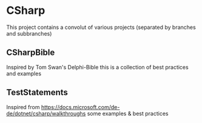 # CSharp
This project contains a convolut of various projects (separated by branches and subbranches) 

## CSharpBible
Inspired by Tom Swan's Delphi-Bible this is a collection of best practices and examples

## TestStatements
Inspired from https://docs.microsoft.com/de-de/dotnet/csharp/walkthroughs some examples & best practices

